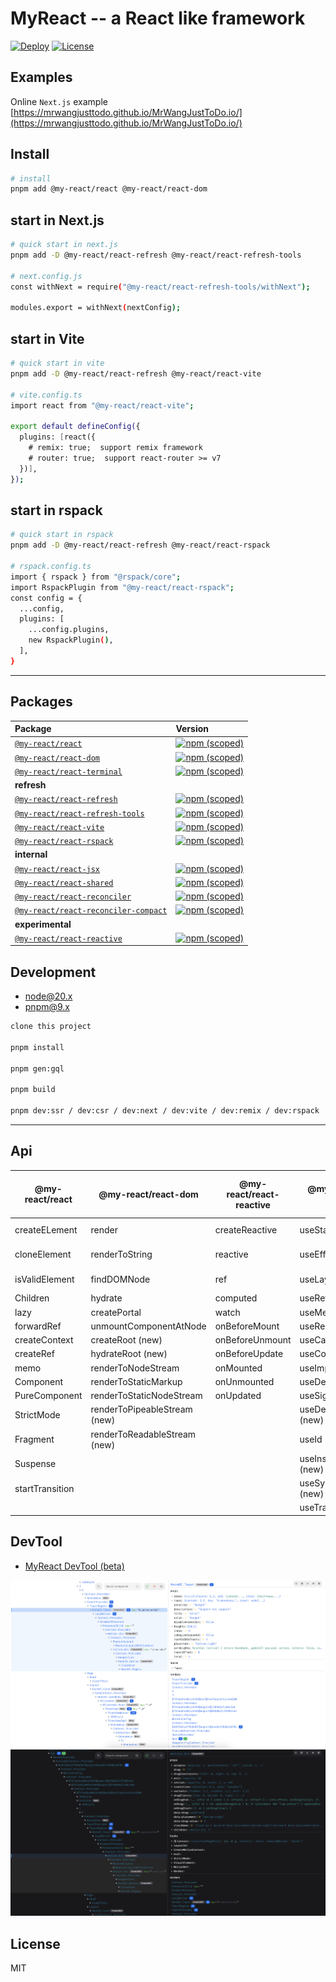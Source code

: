 # MyReact -- a React like framework

[![Deploy](https://github.com/MrWangJustToDo/MyReact/actions/workflows/deploy.yml/badge.svg)](https://github.com/MrWangJustToDo/MyReact/actions/workflows/deploy.yml)
[![License](https://img.shields.io/npm/l/%40my-react%2Freact)](https://www.npmjs.com/search?q=%40my-react)

## Examples

Online `Next.js` example [https://mrwangjusttodo.github.io/MrWangJustToDo.io/](https://mrwangjusttodo.github.io/MrWangJustToDo.io/)

## Install

```bash
# install
pnpm add @my-react/react @my-react/react-dom
```

## start in Next.js

```bash
# quick start in next.js
pnpm add -D @my-react/react-refresh @my-react/react-refresh-tools

# next.config.js
const withNext = require("@my-react/react-refresh-tools/withNext");

modules.export = withNext(nextConfig);
```

## start in Vite

```bash
# quick start in vite
pnpm add -D @my-react/react-refresh @my-react/react-vite

# vite.config.ts
import react from "@my-react/react-vite";

export default defineConfig({
  plugins: [react({
    # remix: true;  support remix framework
    # router: true;  support react-router >= v7
  })],
});
```

## start in rspack

```bash
# quick start in rspack
pnpm add -D @my-react/react-refresh @my-react/react-rspack

# rspack.config.ts
import { rspack } from "@rspack/core";
import RspackPlugin from "@my-react/react-rspack";
const config = {
  ...config,
  plugins: [
    ...config.plugins,
    new RspackPlugin(),
  ],
}
```

---

## Packages

| Package                                                           | Version                                                                                                                                      |
| :---------------------------------------------------------------- | :------------------------------------------------------------------------------------------------------------------------------------------- |
| [`@my-react/react`](packages/myreact)                             | [![npm (scoped)](https://img.shields.io/npm/v/%40my-react/react)](https://www.npmjs.com/package/@my-react/react)                             |
| [`@my-react/react-dom`](packages/myreact-dom)                     | [![npm (scoped)](https://img.shields.io/npm/v/%40my-react/react-dom)](https://www.npmjs.com/package/@my-react/react-dom)                     |
| [`@my-react/react-terminal`](packages/myreact-terminal)           | [![npm (scoped)](https://img.shields.io/npm/v/%40my-react/react-terminal)](https://www.npmjs.com/package/@my-react/react-terminal)           |
| **refresh**                                                       |                                                                                                                                              |
| [`@my-react/react-refresh`](packages/myreact-refresh)             | [![npm (scoped)](https://img.shields.io/npm/v/%40my-react/react-refresh)](https://www.npmjs.com/package/@my-react/react-refresh)             |
| [`@my-react/react-refresh-tools`](packages/myreact-refresh-tools) | [![npm (scoped)](https://img.shields.io/npm/v/%40my-react/react-refresh-tools)](https://www.npmjs.com/package/@my-react/react-refresh-tools) |
| [`@my-react/react-vite`](packages/myreact-vite)                   | [![npm (scoped)](https://img.shields.io/npm/v/%40my-react/react-vite)](https://www.npmjs.com/package/@my-react/react-vite)                   |
| [`@my-react/react-rspack`](packages/myreact-rspack)               | [![npm (scoped)](https://img.shields.io/npm/v/%40my-react/react-rspack)](https://www.npmjs.com/package/@my-react/react-rspack)               |
| **internal**                                                      |                                                                                                                                              |
| [`@my-react/react-jsx`](packages/myreact-jsx)                     | [![npm (scoped)](https://img.shields.io/npm/v/%40my-react/react-jsx)](https://www.npmjs.com/package/@my-react/react-jsx)                     |
| [`@my-react/react-shared`](packages/myreact-shared)               | [![npm (scoped)](https://img.shields.io/npm/v/%40my-react/react-shared)](https://www.npmjs.com/package/@my-react/react-shared)               |
| [`@my-react/react-reconciler`](packages/myreact-reconciler)       | [![npm (scoped)](https://img.shields.io/npm/v/%40my-react/react-reconciler)](https://www.npmjs.com/package/@my-react/react-reconciler)       |
| [`@my-react/react-reconciler-compact`](packages/myreact-reconciler-compact)| [![npm (scoped)](https://img.shields.io/npm/v/%40my-react/react-reconciler-compact)](https://www.npmjs.com/package/@my-react/react-reconciler-compact)|
| **experimental**                                                  |                                                                                                                                              |
| [`@my-react/react-reactive`](packages/myreact-reactivity)         | [![npm (scoped)](https://img.shields.io/npm/v/%40my-react/react-reactive)](https://www.npmjs.com/package/@my-react/react-reactive)           |

## Development

- [node@20.x](https://nodejs.org/en)
- [pnpm@9.x](https://pnpm.io/installation)

```bash
clone this project

pnpm install

pnpm gen:gql

pnpm build

pnpm dev:ssr / dev:csr / dev:next / dev:vite / dev:remix / dev:rspack
```

---

## Api

| @my-react/react | @my-react/react-dom          | @my-react/react-reactive | @my-react/react (hook)     | @my-react/react-refresh | @my-react/react-refresh-tools | @my-react/react-vite | @my-react/react-rspack |
| --------------- | ---------------------------- | ------------------------ | -------------------------- | ----------------------- | ----------------------------- | -------------------- | ---------------------- |
| createELement   | render                       | createReactive           | useState                   | babel plugin            | webpack plugin                | vite plugin          | rspack plugin          |
| cloneElement    | renderToString               | reactive                 | useEffect                  | refresh runtime         | next.js plugin                |
| isValidElement  | findDOMNode                  | ref                      | useLayoutEffect            |                         | webpack loader                |
| Children        | hydrate                      | computed                 | useRef                     |
| lazy            | createPortal                 | watch                    | useMemo                    |
| forwardRef      | unmountComponentAtNode       | onBeforeMount            | useReducer                 |
| createContext   | createRoot (new)             | onBeforeUnmount          | useCallback                |
| createRef       | hydrateRoot (new)            | onBeforeUpdate           | useContext                 |
| memo            | renderToNodeStream           | onMounted                | useImperativeHandle        |
| Component       | renderToStaticMarkup         | onUnmounted              | useDebugValue              |
| PureComponent   | renderToStaticNodeStream     | onUpdated                | useSignal                  |
| StrictMode      | renderToPipeableStream (new) |                          | useDeferredValue (new)     |
| Fragment        | renderToReadableStream (new) |                          | useId (new)                |
| Suspense        |                              |                          | useInsertionEffect (new)   |
| startTransition |                              |                          | useSyncExternalStore (new) |
|                 |                              |                          | useTransition (new)        |

## DevTool

- [MyReact DevTool (beta)](https://github.com/MrWangJustToDo/myreact-devtools)

![DevTool](https://raw.githubusercontent.com/MrWangJustToDo/myreact-devtools/main/light.png)
![DevTool](https://raw.githubusercontent.com/MrWangJustToDo/myreact-devtools/main/dark.png)

## License

MIT
